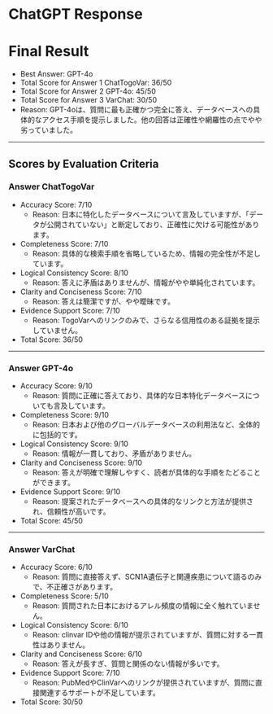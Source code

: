 # ChatGPT Response

# Final Result

- Best Answer: GPT-4o
- Total Score for Answer 1 ChatTogoVar: 36/50
- Total Score for Answer 2 GPT-4o: 45/50
- Total Score for Answer 3 VarChat: 30/50
- Reason: GPT-4oは、質問に最も正確かつ完全に答え、データベースへの具体的なアクセス手順を提示しました。他の回答は正確性や網羅性の点でやや劣っていました。

---

## Scores by Evaluation Criteria

### Answer ChatTogoVar
- Accuracy Score: 7/10
  - Reason: 日本に特化したデータベースについて言及していますが、「データが公開されていない」と断定しており、正確性に欠ける可能性があります。
- Completeness Score: 7/10
  - Reason: 具体的な検索手順を省略しているため、情報の完全性が不足しています。
- Logical Consistency Score: 8/10
  - Reason: 答えに矛盾はありませんが、情報がやや単純化されています。
- Clarity and Conciseness Score: 7/10
  - Reason: 答えは簡潔ですが、やや曖昧です。
- Evidence Support Score: 7/10
  - Reason: TogoVarへのリンクのみで、さらなる信用性のある証拠を提示していません。
- Total Score: 36/50

---

### Answer GPT-4o
- Accuracy Score: 9/10
  - Reason: 質問に正確に答えており、具体的な日本特化データベースについても言及しています。
- Completeness Score: 9/10
  - Reason: 日本および他のグローバルデータベースの利用法など、全体的に包括的です。
- Logical Consistency Score: 9/10
  - Reason: 情報が一貫しており、矛盾がありません。
- Clarity and Conciseness Score: 9/10
  - Reason: 答えが明確で理解しやすく、読者が具体的な手順をたどることができます。
- Evidence Support Score: 9/10
  - Reason: 提案されたデータベースへの具体的なリンクと方法が提供され、信頼性が高いです。
- Total Score: 45/50

---

### Answer VarChat
- Accuracy Score: 6/10
  - Reason: 質問に直接答えず、SCN1A遺伝子と関連疾患について語るのみで、不正確さがあります。
- Completeness Score: 5/10
  - Reason: 質問された日本におけるアレル頻度の情報に全く触れていません。
- Logical Consistency Score: 6/10
  - Reason: clinvar IDや他の情報が提示されていますが、質問に対する一貫性はありません。
- Clarity and Conciseness Score: 6/10
  - Reason: 答えが長すぎ、質問と関係のない情報が多いです。
- Evidence Support Score: 7/10
  - Reason: PubMedやClinVarへのリンクが提供されていますが、質問に直接関連するサポートが不足しています。
- Total Score: 30/50